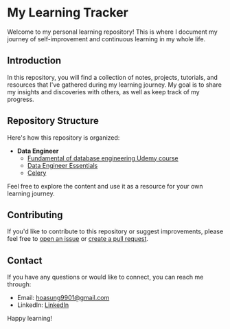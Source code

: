 # My Learning Tracker
Welcome to my personal learning repository! This is where I document my journey of self-improvement and continuous learning in my whole life.

## Introduction
In this repository, you will find a collection of notes, projects, tutorials, and resources that I've gathered during my learning journey. My goal is to share my insights and discoveries with others, as well as keep track of my progress.

## Repository Structure
Here's how this repository is organized:
- **Data Engineer**
  - [Fundamental of database engineering Udemy course](./Data%20Engineer/Fundamental%20of%20database%20engineering%20Udemy%20course)
  - [Data Engineer Essentials](./Data%20Engineer/Data%20Engineer%20Essentials)
  - [Celery](./Data%20Engineer/Celery)

Feel free to explore the content and use it as a resource for your own learning journey.


## Contributing
If you'd like to contribute to this repository or suggest improvements, please feel free to [open an issue](../../issues) or [create a pull request](../../pulls).

## Contact
If you have any questions or would like to connect, you can reach me through:
- Email: hoasung9901@gmail.com
- LinkedIn: [LinkedIn](https://www.linkedin.com/in/son-le-thanh-42892a16b/)


Happy learning!

